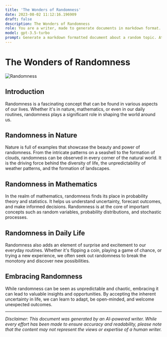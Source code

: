```yaml
---
title: 'The Wonders of Randomness'
date: 2023-08-02 11:12:16.196909
draft: false
description: The Wonders of Randomness
role: You are a writer, made to generate documents in markdown format. It is very important that all of the documents you generate are in valid markdown format.
model: gpt-3.5-turbo
prompt: Generate a markdown formatted document about a random topic. At the bottom, include a disclaimer explaining that the document was generated by you. The first line of the document should be the title. Make sure that the entire document is in proper markdown format, using a mix of various tags to make the document visually appealing.
---
```


# The Wonders of Randomness

![Randomness](https://cdn.pixabay.com/photo/2016/11/11/16/48/randomness-1812116_960_720.jpg)

## Introduction

Randomness is a fascinating concept that can be found in various aspects of our lives. Whether it's in nature, mathematics, or even in our daily routines, randomness plays a significant role in shaping the world around us.

## Randomness in Nature

Nature is full of examples that showcase the beauty and power of randomness. From the intricate patterns on a seashell to the formation of clouds, randomness can be observed in every corner of the natural world. It is the driving force behind the diversity of life, the unpredictability of weather patterns, and the formation of landscapes.

## Randomness in Mathematics

In the realm of mathematics, randomness finds its place in probability theory and statistics. It helps us understand uncertainty, forecast outcomes, and make informed decisions. Randomness is at the core of important concepts such as random variables, probability distributions, and stochastic processes.

## Randomness in Daily Life

Randomness also adds an element of surprise and excitement to our everyday routines. Whether it's flipping a coin, playing a game of chance, or trying a new experience, we often seek out randomness to break the monotony and discover new possibilities.

## Embracing Randomness

While randomness can be seen as unpredictable and chaotic, embracing it can lead to valuable insights and opportunities. By accepting the inherent uncertainty in life, we can learn to adapt, be open-minded, and welcome unexpected outcomes.

---

*Disclaimer: This document was generated by an AI-powered writer. While every effort has been made to ensure accuracy and readability, please note that the content may not represent the views or expertise of a human writer.*